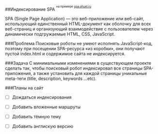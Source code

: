 ##Индексирование SPA <sup><sup>на примере [spa.ohuel.ru](https://praktikum.yandex.ru/web/) </sup>

SPA (Single Page Application) — это веб-приложение или веб-сайт, использующий единственный HTML-документ как оболочку для всех веб-страниц и организующий взаимодействие с пользователем через динамически подгружаемые HTML, CSS, JavaScript.

###Проблема
Поисковые роботы не умеют исполнять JavaScript-код, поэтому при посещении SPA-ресурса «из коробки», они получают пустой index.html и содержимое сайта не индексируется.

###Задача
С минимальными изменениями в существующем проекте сделать так, чтобы поисковый робот индексировал все страницы SPA-приложения, а также установить для каждой страницы уникальные meta-теги (title, description, keywords ...etc).

###Планы на сайт


- [ ] Дождаться индексирования
- [ ] Добавить вложенные маршруты
- [ ] Добавить тёмную тему
- [ ] Добавить англискую версию


